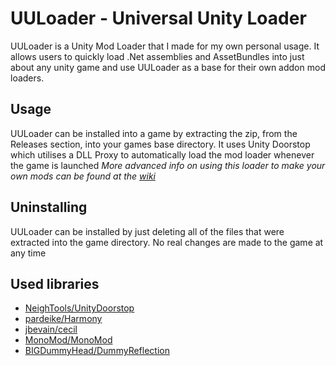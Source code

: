 # UULoader - Universal Unity Loader
UULoader is a Unity Mod Loader that I made for my own personal usage.
It allows users to quickly load .Net assemblies and AssetBundles into just about any unity game and use UULoader as a base for their own addon mod loaders.

## Usage
UULoader can be installed into a game by extracting the zip, from the Releases section, into your games base directory. It uses Unity Doorstop which utilises a DLL Proxy to automatically load the mod loader whenever the game is launched
*More advanced info on using this loader to make your own mods can be found at the [wiki](https://github.com/johnnyg-git/UULoader/wiki)*

## Uninstalling
UULoader can be installed by just deleting all of the files that were extracted into the game directory. No real changes are made to the game at any time

## Used libraries
* [NeighTools/UnityDoorstop](https://github.com/NeighTools/UnityDoorstop)
* [pardeike/Harmony](https://github.com/pardeike/Harmony)
* [jbevain/cecil](https://github.com/jbevain/cecil)
* [MonoMod/MonoMod](https://github.com/MonoMod/MonoMod)
* [BIGDummyHead/DummyReflection](https://github.com/BIGDummyHead/DummyReflection)
